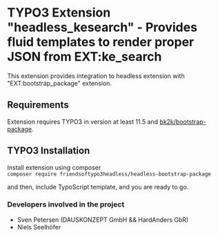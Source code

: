 # TYPO3 Extension "headless_kesearch" - Provides fluid templates to render proper JSON from EXT:ke_search
This extension provides integration to headless extension with "EXT:bootstrap_package" extension.

## Requirements
Extension requires TYPO3 in version at least 11.5 and [bk2k/bootstrap-package](https://github.com/benjaminkott/bootstrap_package).

## TYPO3 Installation
Install extension using composer\
``composer require friendsoftypo3headless/headless-bootstrap-package``

and then, include TypoScript template, and you are ready to go.

### Developers involved in the project

- Sven Petersen (DAUSKONZEPT GmbH && HardAnders GbR)
- Niels Seelhöfer
